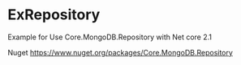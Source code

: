 # ExRepository
Example for Use Core.MongoDB.Repository with Net core 2.1

Nuget
https://www.nuget.org/packages/Core.MongoDB.Repository
